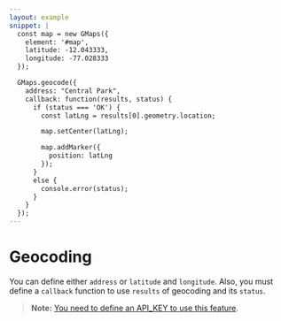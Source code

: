 ```yaml
---
layout: example
snippet: |
  const map = new GMaps({
    element: '#map',
    latitude: -12.043333,
    longitude: -77.028333
  });

  GMaps.geocode({
    address: "Central Park",
    callback: function(results, status) {
      if (status === 'OK') {
        const latLng = results[0].geometry.location;

        map.setCenter(latLng);

        map.addMarker({
          position: latLng
        });
      }
      else {
        console.error(status);
      }
    }
  });
---
```

# Geocoding

You can define either `address` or `latitude` and `longitude`. Also, you must define a `callback` function to use `results` of geocoding and its `status`.

> **Note:** [You need to define an API_KEY to use this feature](https://github.com/hpneo/gmaps/issues/580).
